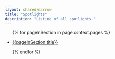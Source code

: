 ```yaml
---
layout: shared/narrow
title: "Spotlights"
description: "Listing of all spotlights."
---
```


<ul>
  {% for pageInSection in page.context.pages %}
    <li class="wf-section-toc__list-item">
      <p class="wf-section-toc__guide-title">
        <a href="{{pageInSection.canonical_url | localize_link:pageInSection }}">
          {{pageInSection.title}}
        </a>
      </p>
    </li>
  {% endfor %}
</ul>

